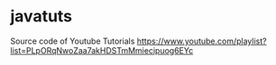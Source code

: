 javatuts
========

Source code of Youtube Tutorials https://www.youtube.com/playlist?list=PLpORqNwoZaa7akHDSTmMmiecipuog6EYc
